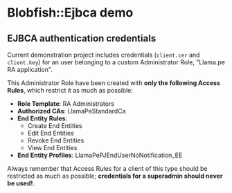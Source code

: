 # Blobfish::Ejbca demo

## EJBCA authentication credentials

Current demonstration project includes credentials (`client.cer` and `client.key`) for an user belonging to a custom Administrator Role, "Llama.pe RA application".
 
This Administrator Role have been created with **only the following Access Rules**, which restrict it as much as possible:

- **Role Template**: RA Administrators
- **Authorized CAs**: LlamaPeStandardCa
- **End Entity Rules**: 
  - Create End Entities
  - Edit End Entities
  - Revoke End Entities
  - View End Entities
- **End Entity Profiles**: LlamaPePJEndUserNoNotification_EE

Always remember that Access Rules for a client of this type should be restricted as much as possible; **credentials for a superadmin should never be used!**.